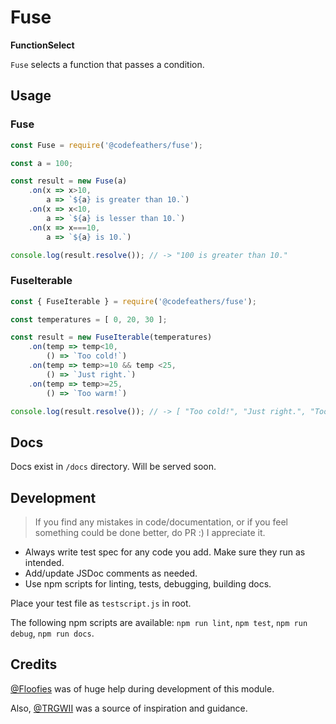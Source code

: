 # Fuse
**FunctionSelect**

`Fuse` selects a function that passes a condition.

## Usage

### Fuse

```JavaScript
const Fuse = require('@codefeathers/fuse');

const a = 100;

const result = new Fuse(a)
	.on(x => x>10,
		a => `${a} is greater than 10.`)
	.on(x => x<10,
		a => `${a} is lesser than 10.`)
	.on(x => x===10,
		a => `${a} is 10.`)

console.log(result.resolve()); // -> "100 is greater than 10."
```

### FuseIterable

```JavaScript
const { FuseIterable } = require('@codefeathers/fuse');

const temperatures = [ 0, 20, 30 ];

const result = new FuseIterable(temperatures)
	.on(temp => temp<10,
		() => `Too cold!`)
	.on(temp => temp>=10 && temp <25,
		() => `Just right.`)
	.on(temp => temp>=25,
		() => `Too warm!`)

console.log(result.resolve()); // -> [ "Too cold!", "Just right.", "Too warm!" ]
```

## Docs

Docs exist in `/docs` directory. Will be served soon.

## Development

> If you find any mistakes in code/documentation, or if you feel something could be done better, do PR :)  I appreciate it.

- Always write test spec for any code you add. Make sure they run as intended.
- Add/update JSDoc comments as needed.
- Use npm scripts for linting, tests, debugging, building docs.

Place your test file as `testscript.js` in root.

The following npm scripts are available: `npm run lint`, `npm test`, `npm run debug`, `npm run docs`.

## Credits

[@Floofies](https://github.com/Floofies) was of huge help during development of this module.

Also, [@TRGWII](https://github.com/trgwii) was a source of inspiration and guidance.